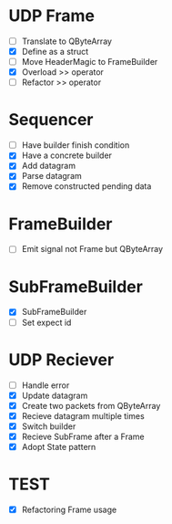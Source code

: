 # UDP Frame

- [ ] Translate to QByteArray
- [x] Define as a struct
- [ ] Move HeaderMagic to FrameBuilder
- [x] Overload >> operator
- [ ] Refactor >> operator

# Sequencer

- [ ] Have builder finish condition
- [x] Have a concrete builder
- [x] Add datagram
- [x] Parse datagram
- [x] Remove constructed pending data

# FrameBuilder

- [ ] Emit signal not Frame but QByteArray

# SubFrameBuilder

- [x] SubFrameBuilder
- [ ] Set expect id

# UDP Reciever

- [ ] Handle error
- [x] Update datagram
- [x] Create two packets from QByteArray
- [x] Recieve datagram multiple times
- [x] Switch builder
- [x] Recieve SubFrame after a Frame
- [x] Adopt State pattern

# TEST

- [x] Refactoring Frame usage